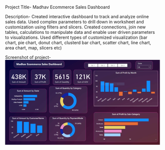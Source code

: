 Project Title- Madhav Ecommerce Sales Dashboard

Description- 
Created interactive dashboard to track and analyze online sales data.
Used complex parameters to drill down in worksheet and customization using filters and slicers.
Created connections, join new tables, calculations to manipulate data and enable user  driven parameters to visualizations.
Used different types of customized visualization (bar chart, pie chart, donut chart, clusterd bar chart, scatter chart, line chart, area chart, map, slicers etc)


Screenshot of project- 
![Dashboard Preview](https://github.com/aish199820/Madhavstore/blob/main/Madhavstore_screenshot.png)
